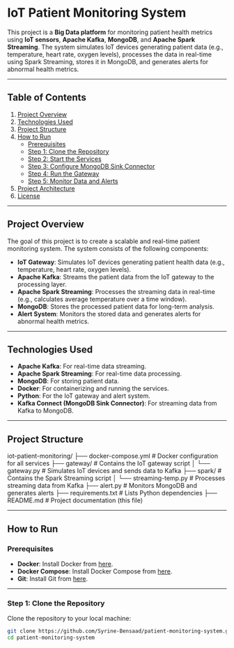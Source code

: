 # IoT Patient Monitoring System

This project is a **Big Data platform** for monitoring patient health metrics using **IoT sensors**, **Apache Kafka**, **MongoDB**, and **Apache Spark Streaming**. The system simulates IoT devices generating patient data (e.g., temperature, heart rate, oxygen levels), processes the data in real-time using Spark Streaming, stores it in MongoDB, and generates alerts for abnormal health metrics.

---

## Table of Contents
1. [Project Overview](#project-overview)
2. [Technologies Used](#technologies-used)
3. [Project Structure](#project-structure)
4. [How to Run](#how-to-run)
   - [Prerequisites](#prerequisites)
   - [Step 1: Clone the Repository](#step-1-clone-the-repository)
   - [Step 2: Start the Services](#step-2-start-the-services)
   - [Step 3: Configure MongoDB Sink Connector](#step-3-configure-mongodb-sink-connector)
   - [Step 4: Run the Gateway](#step-4-run-the-gateway)
   - [Step 5: Monitor Data and Alerts](#step-5-monitor-data-and-alerts)
5. [Project Architecture](#project-architecture)
6. [License](#license)

---

## Project Overview
The goal of this project is to create a scalable and real-time patient monitoring system. The system consists of the following components:
- **IoT Gateway**: Simulates IoT devices generating patient health data (e.g., temperature, heart rate, oxygen levels).
- **Apache Kafka**: Streams the patient data from the IoT gateway to the processing layer.
- **Apache Spark Streaming**: Processes the streaming data in real-time (e.g., calculates average temperature over a time window).
- **MongoDB**: Stores the processed patient data for long-term analysis.
- **Alert System**: Monitors the stored data and generates alerts for abnormal health metrics.

---

## Technologies Used
- **Apache Kafka**: For real-time data streaming.
- **Apache Spark Streaming**: For real-time data processing.
- **MongoDB**: For storing patient data.
- **Docker**: For containerizing and running the services.
- **Python**: For the IoT gateway and alert system.
- **Kafka Connect (MongoDB Sink Connector)**: For streaming data from Kafka to MongoDB.

---

## Project Structure
iot-patient-monitoring/
├── docker-compose.yml # Docker configuration for all services
├── gateway/ # Contains the IoT gateway script
│ └── gateway.py # Simulates IoT devices and sends data to Kafka
├── spark/ # Contains the Spark Streaming script
│ └── streaming-temp.py # Processes streaming data from Kafka
├── alert.py # Monitors MongoDB and generates alerts
├── requirements.txt # Lists Python dependencies
├── README.md # Project documentation (this file)

---

## How to Run

### Prerequisites
- **Docker**: Install Docker from [here](https://docs.docker.com/get-docker/).
- **Docker Compose**: Install Docker Compose from [here](https://docs.docker.com/compose/install/).
- **Git**: Install Git from [here](https://git-scm.com/).

---

### Step 1: Clone the Repository
Clone the repository to your local machine:
```bash
git clone https://github.com/Syrine-Bensaad/patient-monitoring-system.git
cd patient-monitoring-system

